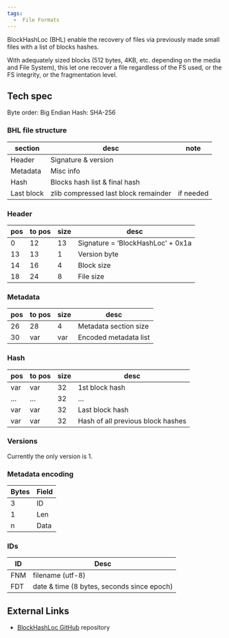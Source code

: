 ```yaml
---
tags:
  -  File Formats
---
```

BlockHashLoc (BHL) enable the recovery of files via previously made
small files with a list of blocks hashes.

With adequately sized blocks (512 bytes, 4KB, etc. depending on the
media and File System), this let one recover a file regardless of the FS
used, or the FS integrity, or the fragmentation level.

## Tech spec

Byte order: Big Endian Hash: SHA-256

### BHL file structure

| section    | desc                                 | note      |
|------------|--------------------------------------|-----------|
| Header     | Signature & version                  |           |
| Metadata   | Misc info                            |           |
| Hash       | Blocks hash list & final hash        |           |
| Last block | zlib compressed last block remainder | if needed |

### Header

| pos | to pos | size | desc                              |
|-----|--------|------|-----------------------------------|
| 0   | 12     | 13   | Signature = ‘BlockHashLoc’ + 0x1a |
| 13  | 13     | 1    | Version byte                      |
| 14  | 16     | 4    | Block size                        |
| 18  | 24     | 8    | File size                         |

### Metadata

| pos | to pos | size | desc                  |
|-----|--------|------|-----------------------|
| 26  | 28     | 4    | Metadata section size |
| 30  | var    | var  | Encoded metadata list |

### Hash

| pos | to pos | size | desc                              |
|-----|--------|------|-----------------------------------|
| var | var    | 32   | 1st block hash                    |
| …   | …      | 32   | …                                 |
| var | var    | 32   | Last block hash                   |
| var | var    | 32   | Hash of all previous block hashes |

### Versions

Currently the only version is 1.

### Metadata encoding

| Bytes | Field |
|-------|-------|
| 3     | ID    |
| 1     | Len   |
| n     | Data  |

### IDs

| ID  | Desc                                       |
|-----|--------------------------------------------|
| FNM | filename (utf-8)                           |
| FDT | date & time (8 bytes, seconds since epoch) |

## External Links

- [BlockHashLoc GitHub](https://github.com/MarcoPon/BlockHashLoc)
  repository


